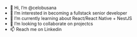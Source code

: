 - 👋 Hi, I’m @celobusana
- 👀 I’m interested in becoming a fullstack senior developer 
- 🌱 I’m currently learning about React/React Native + NestJS
- 💞️ I’m looking to collaborate on projectcs
- 📫 Reach me on Linkedin
